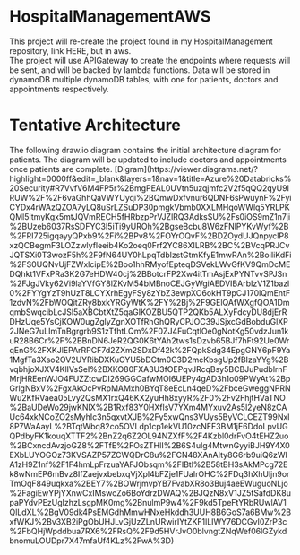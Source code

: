 # HospitalManagementAWS

This project will re-create the project found in my HospitalManagement repository, link HERE, but in aws.<br>
The project will use APIGateway to create the endpoints where requests will be sent, and will be backed by lambda functions. Data will be stored in dynamoDB multiple dynamoDB tables, with one for patients, doctors and appointments respectively.

<h1>Tentative Architecture</h1>
The following draw.io diagram contains the initial architecture diagram for patients. The diagram will be updated to include doctors and appointments once patients are complete.
[Digram](https://viewer.diagrams.net/?highlight=0000ff&edit=_blank&layers=1&nav=1&title=Azure%20Databricks%20Security#R7VvfV6M4FP5r%2BmgPEAL0UVtn5uzqjmfc2V2f5qQQ2qyU9IRUW%2F%2F6vaGhhQaVWYUyqi%2BQmwDxfvnur6QDNF6sPwuynF%2FyiCYDx4rWAzQZOA7yLQ8uSrLZSuDP30pmgkVbmb0XXLMHqoWWlq5YRLPKQMl5ItmyKgx5mtJQVmRECH5fHRbzpPrVJZlRQ3AdksSU%2Fs0iOS9mZ1n7ji%2BUzeb6037RsSDFYC3I5iTi9yUROh%2BgseBcbu8W6zFNlPYKvWyf%2B%2FRI725igqayyQPxb9%2Fi%2BPv8%2FOYrOQvF%2BDZOydUJQnpyclP8xzQCBegmF3LOZzwlyfleeib4Ko2oeq0Frf2YC86XILRB%2BC%2BVcqPRJCvJQTSXi0T3wozF5h%2F9fN64UY0hLpqTdblzstGtmKfyE1mwRAn%2BoiIiKdFi%2FS0UQNvUjFZWxlcipE%2Boo1hhRMyofEpteqDSVekLWvGfKV9QmDcMEDQhkt1VFxPRa3K2G7eHDW40cj%2BBotcrFP2Xw4itTmAsjExPYNTvvSPJSn%2FJgJVky62Vi9laYVfGY8lZKvM54bMBnoCEJGyWgiAEDVIBArbIzV1Z1bazl0%2FYYgYzT9hUzT8LCYXrhEgyFSy8zYbZ3ewpXO6okHT9pCJ170lQmEntF1zdvN%2FbWOQitZRy8bxkYRGyWtK%2FY%2Bj%2F9GElQAfWXgfQOA1DmqmbSwqcibLcJSl5aXBCbtXtZ5qaGIKOZBU5QTP2QKb5ALXyFdcyDU8djErRDHzUqe5YsCjKOW0ugZglyZgnXOTfRhGhQRyCPJOC39JSjxcGdBobduGlXP2JNeG7uLImTnBgrgrb9S1zTfhtLQm%2F0ZJ4FuCqtlOe0gNotKg50vdzJun1kuR28B6Cr%2F%2BBnDN6JeR2QG0K6tYAh2tws1sDzvb65BJf7hFt92Ue0WrqEnG%2FXKJlEPArRPCF7d2ZXm2SDxDf42k%2FQpkSdg34EpgGNY6pF9Ya1MgfTa3Xso2OV2UYRibDXKuOYU5bDCtm0C3D2mcKbsgUp2fBIzaYYg%2BvqbhjoXJXV4KlIVsSeI%2BXKO80FXA3U3fOEPqvJRcqBsy5BCBJuPudblrnFMrjHREenWJO4FUZZtcwDI269GGOafwMOI6UEPy4gAD3h1o09PWyAt%2BpGrlgNBxV%2FgxAkOcPvRpMAMxh0BYqT8eEcLn4qeD%2FbceGweggNPRNWu2KfRVaea05Lvy2QsMX1rxQ46KX2yuHh8xyyR%2F0%2Fv2FhjtHVaTNO%2BaUDeWo29jwKNlX%2B1Rxf83Y0HXflsV7YXm4MYxuv2As5l2yeN8zCAUc64xkNCoZO2sMyhIc3n5qxvtXJB%2Fy5xwQns3VUys5ByVCLCEZT99NxI8P7WaAayL%2BTqtWbq82co5OVLdp1cp1ekVU10zcNFF3BM1jE6DdoLpvUGQPdbyFK1kouqXTTF2%2BnZ2q6Z2OL94NZXfF%2F4Kzbl0drFvO4tEHZ2uo%2BCxncdAvzjoGZ8%2FTfE%2FOsZTHlI%2B6S4ulg4MtwnGyyiBJH9Y4X0EXbLUYOGOz73KVSAZP57ZCWQDrC8u%2FCN48XAnAIty8G6rb9uiQ6zWlA1zH9Z1nf%2F1F4hmLpFrzuaYAFJObsqm%2FIBtl%2B58tBH3sAkMPcg72Ek8wNmEP6mBvz8IfZaejvxbebxqVjXpl4bFZje1FUaIrOHC%2FDq3hXhUljn9orTmOqF849uqkxa%2BEY7%2BOWrjmvpYB7FvabXR8o3Buj4aeEWuguoNLjo%2FagiEwYPjYXnwCxIMswcZo6BoYdrzDWAQ%2BJQzN8xV1JZ5tSafdDK8upaPYdvPEzUgIzhzLsgpMK0mg%2BnulmP9w4%2F9kd5TpeFtYRbRUwlAV1QlLdXL%2BgV09dk4PsEMGdhMmwHNxeHkddh3UUH8B6GoS7a6BMw%2BxfWKJ%2Bv3XB2iPgObUHJLvGjUzZLnURwirIYtZKF1lLIWY76DCGvI0ZrP3c%2FbQHjWpddbua7RX6%2FRsQ%2F9d5HVrJvO0blvngtZNqWef06lGZykdbnomuLOUDpr7X47mfaUf4KLz%2FwA%3D)

